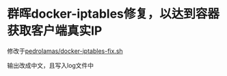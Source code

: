 # 群晖docker-iptables修复，以达到容器获取客户端真实IP
修改于[pedrolamas/docker-iptables-fix.sh
](https://gist.github.com/pedrolamas/db809a2b9112166da4a2dbf8e3a72ae9) 

输出改成中文，且写入log文件中
